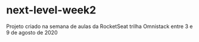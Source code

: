 # next-level-week2
Projeto criado na semana de aulas da RocketSeat trilha Omnistack entre 3 e 9 de agosto de 2020
